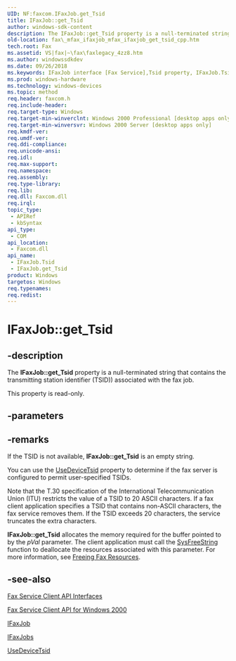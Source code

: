 ```yaml
---
UID: NF:faxcom.IFaxJob.get_Tsid
title: IFaxJob::get_Tsid
author: windows-sdk-content
description: The IFaxJob::get_Tsid property is a null-terminated string that contains the transmitting station identifier (TSID)) associated with the fax job.
old-location: fax\_mfax_ifaxjob_mfax_ifaxjob_get_tsid_cpp.htm
tech.root: Fax
ms.assetid: VS|fax|~\fax\faxlegacy_4zz8.htm
ms.author: windowssdkdev
ms.date: 09/26/2018
ms.keywords: IFaxJob interface [Fax Service],Tsid property, IFaxJob.Tsid, IFaxJob.get_Tsid, IFaxJob::Tsid, IFaxJob::get_Tsid, Tsid property [Fax Service], Tsid property [Fax Service],IFaxJob interface, _mfax_ifaxjob_get_tsid, fax._mfax_ifaxjob_get_tsid, fax._mfax_ifaxjob_mfax_ifaxjob_get_tsid_cpp, faxcom/IFaxJob::Tsid, faxcom/IFaxJob::get_Tsid, get_Tsid
ms.prod: windows-hardware
ms.technology: windows-devices
ms.topic: method
req.header: faxcom.h
req.include-header: 
req.target-type: Windows
req.target-min-winverclnt: Windows 2000 Professional [desktop apps only]
req.target-min-winversvr: Windows 2000 Server [desktop apps only]
req.kmdf-ver: 
req.umdf-ver: 
req.ddi-compliance: 
req.unicode-ansi: 
req.idl: 
req.max-support: 
req.namespace: 
req.assembly: 
req.type-library: 
req.lib: 
req.dll: Faxcom.dll
req.irql: 
topic_type:
 - APIRef
 - kbSyntax
api_type:
 - COM
api_location:
 - Faxcom.dll
api_name:
 - IFaxJob.Tsid
 - IFaxJob.get_Tsid
product: Windows
targetos: Windows
req.typenames: 
req.redist: 
---
```


# IFaxJob::get_Tsid


## -description


The <b>IFaxJob::get_Tsid</b> property is a null-terminated string that contains the 
transmitting station identifier (TSID)) associated with the fax job.

This property is read-only.


## -parameters


## -remarks



If the TSID is not available, <b>IFaxJob::get_Tsid</b> is an empty string. 

You can use the <a href="https://msdn.microsoft.com/a27d55e8-68c0-4700-becb-d56ecddbef44">UseDeviceTsid</a> property to determine if the fax server is configured to permit user-specified TSIDs. 

Note that the T.30 specification of the International Telecommunication Union (ITU) restricts the value of a TSID to 20 ASCII characters. If a fax client application specifies a TSID that contains non-ASCII characters, the fax service removes them. If the TSID exceeds 20 characters, the service truncates the extra characters. 

<b>IFaxJob::get_Tsid</b> allocates the memory required for the buffer pointed to by the <i>pVal</i> parameter. The client application must call the <a href="8f230ee3-5f6e-4cb9-a910-9c90b754dcd3">SysFreeString</a> function to deallocate the resources associated with this parameter. For more information, see <a href="https://msdn.microsoft.com/a8371d98-8a66-484a-9179-4894ae0a7dfc">Freeing Fax Resources</a>.





## -see-also




<a href="https://msdn.microsoft.com/f564dc20-7c7c-41c3-81a1-2dfc61ee09f1">Fax Service Client API Interfaces</a>



<a href="https://msdn.microsoft.com/cbc79dc5-d0ca-418d-8572-64b0a582056f">Fax Service Client API for Windows 2000</a>



<a href="https://msdn.microsoft.com/48de5e31-0286-4b7a-a86b-46411bf0e9e8">IFaxJob</a>



<a href="https://msdn.microsoft.com/c9e548c4-9381-4b7d-9a9d-55fbc59f198f">IFaxJobs</a>



<a href="https://msdn.microsoft.com/a27d55e8-68c0-4700-becb-d56ecddbef44">UseDeviceTsid</a>
 

 

